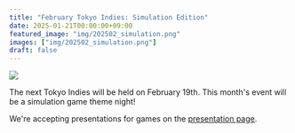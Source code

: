 ```yaml
---
title: "February Tokyo Indies: Simulation Edition"
date: 2025-01-21T00:00:00+09:00
featured_image: "img/202502_simulation.png"
images: ["img/202502_simulation.png"]
draft: false
---
```


![](/img/202502_simulation.png)

The next Tokyo Indies will be held on February 19th. This month's event will be a simulation game theme night!

We're accepting presentations for games on the [presentation page](/en/present).
